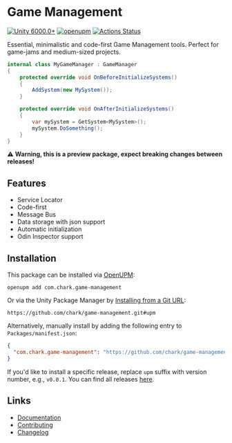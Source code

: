 # Game Management

[![Unity 6000.0+](https://img.shields.io/badge/unity-6000.0%2B-blue.svg)](https://unity3d.com/get-unity/download)
[![openupm](https://img.shields.io/npm/v/com.chark.game-management?label=openupm&registry_uri=https://package.openupm.com)](https://openupm.com/packages/com.chark.game-management/)
[![Actions Status](https://github.com/chark/game-management/workflows/CI/badge.svg)](https://github.com/chark/game-management/actions)

Essential, minimalistic and code-first Game Management tools. Perfect for game-jams and medium-sized projects.

```csharp
internal class MyGameManager : GameManager
{
    protected override void OnBeforeInitializeSystems()
    {
        AddSystem(new MySystem());
    }

    protected override void OnAfterInitializeSystems()
    {
        var mySystem = GetSystem<MySystem>();
        mySystem.DoSomething();
    }
}
```

:warning: **Warning, this is a preview package, expect breaking changes between releases!**

## Features

- Service Locator
- Code-first
- Message Bus
- Data storage with json support
- Automatic initialization
- Odin Inspector support

## Installation

This package can be installed via [OpenUPM](https://openupm.com/packages/com.chark.game-management):
```text
openupm add com.chark.game-management
```

Or via the Unity Package Manager by [Installing from a Git URL](https://docs.unity3d.com/Manual/upm-ui-giturl.html):

```text
https://github.com/chark/game-management.git#upm
```

Alternatively, manually install by adding the following entry to `Packages/manifest.json`:
```json
{
  "com.chark.game-management": "https://github.com/chark/game-management.git#upm"
}
```

If you'd like to install a specific release, replace `upm` suffix with version number, e.g., `v0.0.1`. You can find all releases [here](https://github.com/chark/game-management/releases).

## Links

- [Documentation](../Packages/com.chark.game-management/Documentation~/README.md)
- [Contributing](CONTRIBUTING.md)
- [Changelog](../Packages/com.chark.game-management/CHANGELOG.md)
